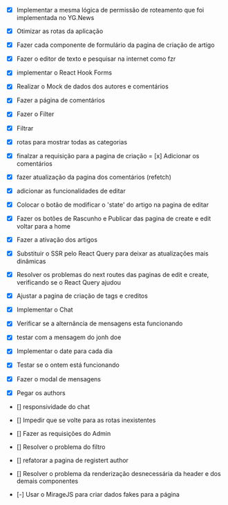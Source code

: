 - [x] Implementar a mesma lógica de permissão de roteamento que foi implementada
no YG.News
- [x] Otimizar as rotas da aplicação

- [x] Fazer cada componente de formulário da pagina de criação de artigo
- [x] Fazer o editor de texto e pesquisar na internet como fzr
- [x] implementar o React Hook Forms
- [X] Realizar o Mock de dados dos autores e comentários
- [x] Fazer a página de comentários
- [x] Fazer o Filter
- [x] Filtrar
- [x] rotas para mostrar todas as categorias
- [x] finalzar a requisição para a pagina de criação
= [x] Adicionar os comentários
- [x] fazer atualização da pagina dos comentários (refetch)
- [x] adicionar as funcionalidades de editar
- [x] Colocar o botão de modificar o 'state' do artigo na pagina de editar
- [x] Fazer os botões de Rascunho e Publicar das pagina de create e edit voltar para a home
- [x] Fazer a ativação dos artigos
- [x] Substituir o SSR pelo React Query para deixar as atualizações mais dinâmicas
- [x] Resolver os problemas do next routes das paginas de edit e create, verificando se o React Query ajudou
- [x] Ajustar a pagina de criação de tags e creditos
- [x] Implementar o Chat
- [x] Verificar se a alternância de mensagens esta funcionando
- [x] testar com a mensagem do jonh doe
- [X] Implementar o date para cada dia
- [X] Testar se o ontem está funcionando
- [x] Fazer o modal de mensagens
- [x] Pegar os authors
- [] responsividade do chat
- [] Impedir que se volte para as rotas inexistentes
- [] Fazer as requisições do Admin
- [] Resolver o problema do filtro

- [] refatorar a pagina de registert author


- [] Resolver o problema da renderização desnecessária da header e dos demais componentes
- [-] Usar o MirageJS para criar dados fakes para a página